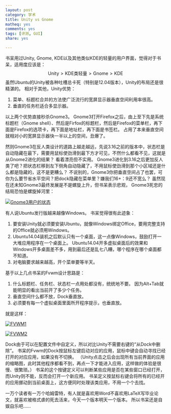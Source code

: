 ```yaml
---
layout: post 
category: 学术
title: Unity vs Gnome
matheq: yes
comments: yes
tags: [评测, GUI]
share: yes

---
```



书呆用过Unity, Gnome, KDE以及其他类似KDE的轻量的用户界面，觉得对于书呆，适用度应该是：
$$\text{Unity} > \text{KDE类轻量} > \text{Gnome} > \text{KDE}$$
虽然Ubuntu的Unity被各种吐槽总卡死（特别是12.04版本），Unity的布局还是很精湛的。
相对于其他，Unity优势：

1. 菜单、标题栏合并的方法使广泛流行的宽屏显示器垂直空间利用率很高。
2. 垂直的任务栏适合多显示器。

以上两个优势直接秒杀Gnome3。
Gnome3打开Firefox之后，由上至下先是系统标题栏（Gnome shell）、然后是Firfox的标题栏，然后是Firefox的菜单栏，再下面是Firefox的选项卡，再下面是地址栏，再下面是书签栏。
占用了本来垂直空间就相对小的宽屏显示器快一半以上的空间，丑爆了。

然则Gnome3在反人类设计的道路上越走越远，先说3.16之前的版本中，状态栏是自动隐藏在最下，需要用鼠标使劲滑到最下方才可见，不然什么都看不见，这就是从Gnome2进化的结果？
看着漂亮但不实用。
Gnome3进化到3.16之后更加反人类了吧？把状态栏移到左下侧角自动隐藏了，不用鼠标使劲滑到那个小区域还是什么都是隐藏的，这不是更糟么？
不说别的，Gnome3你把垂直空间占了也罢，可你为么要节省水平空间？把dock隐藏在菜单里？嫌我们16+：9还不宽么？
虽然现在还未知Gnome3最终发展是不是螺旋上升，但书呆表示悲观，
Gnome3死忠的结局恐怕是螺旋掉河里：

<a class="fancybox" rel="gallery1" href="http://ww3.sinaimg.cn/large/6927e7a5gw1et4vxcd6y7g208b08bkjl.gif" title="Gnome3用户的状态"><img src="http://ww3.sinaimg.cn/large/6927e7a5gw1et4vxcd6y7g208b08bkjl.gif" alt="Gnome3用户的状态" /></a>

有人说Ubuntu发行版越来越像Windows。
书呆觉得很有此迹象：

1. 要安装Unity就必须要安装Ubuntu，就像Windows绑定Office，要用完整支持的Office就必须用Windows。
2. Ubuntu14.04装机之后默认只有一个桌面，这一点像Windows，鼓励打开一大堆应用程序在一个桌面上。
Ubuntu14.04开多虚拟桌面后的效果和Windows开多桌面差不多，用到最后还是乱七八糟，哪个程序在哪个桌面都不知道。
3. 对电脑要求越来越高，开个菜单要等半天。

基于以上几点书呆的Fvwm设计思路是：

1. 什么标题栏、任务栏、状态栏一点用处都没有，统统地不要。
因为Alt+Tab就能明显的看出当前开了多少个任务。
2. 垂直空间什么都不放，Dock垂直放。
3. 必须要有每一个虚拟桌面里面所开程序提示，也垂直放。

就是这样：

<a class="fancybox" rel="gallery2" href="http://ww4.sinaimg.cn/large/61dccbaajw1et9tpzipbmj211y0lcdnu.jpg" title="FVWM1"><img src="http://ww4.sinaimg.cn/large/61dccbaajw1et9tpzipbmj211y0lcdnu.jpg" alt="FVWM1" /></a>

<a class="fancybox" rel="gallery2" href="http://ww4.sinaimg.cn/large/61dccbaajw1et9tq1m1wdj211y0lc10s.jpg" title="FVWM2"><img src="http://ww4.sinaimg.cn/large/61dccbaajw1et9tq1m1wdj211y0lc10s.jpg" alt="FVWM2" /></a>

Dock由于可以在配置文件中自定义，所以对比Unity不需要右键的“从Dock中删除”。
书呆的Fvwm的Dock按鼠标左键启动对应的应用，鼠标中键会自动寻找已经打开的对应应用，如果没有不切换。
（Unity点击之后会出现所有当前界面的应用的缩略图，此时其他程序都看不到，再点一下才能进入应用，这样做的体验是很慢、很繁琐。）
书呆的这个按键定义可以判断某些应用是否在某些窗口已经打开，而Unity则不能，反而会打开一个新应用。
书呆定义按鼠标右键会将所有的已经开的应用挪动到当前桌面上，这方便同时处理该类应用，不用一个个去找。

一万个读者有一万个哈姆雷特，有人就是喜欢用Word不喜欢用LaTeX写毕业论文，就喜欢被格式虐的死去活来，今天一个版本明天一个版本。
所以书呆还是自娱自乐吧……
